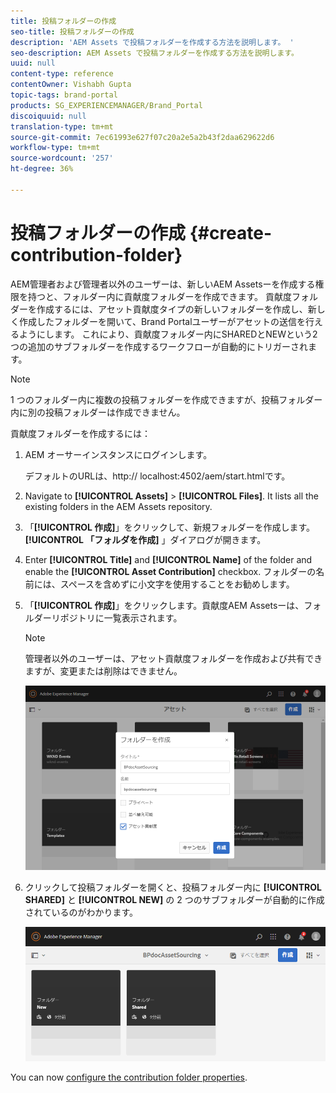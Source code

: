 ```yaml
---
title: 投稿フォルダーの作成
seo-title: 投稿フォルダーの作成
description: 'AEM Assets で投稿フォルダーを作成する方法を説明します。 '
seo-description: AEM Assets で投稿フォルダーを作成する方法を説明します。
uuid: null
content-type: reference
contentOwner: Vishabh Gupta
topic-tags: brand-portal
products: SG_EXPERIENCEMANAGER/Brand_Portal
discoiquuid: null
translation-type: tm+mt
source-git-commit: 7ec61993e627f07c20a2e5a2b43f2daa629622d6
workflow-type: tm+mt
source-wordcount: '257'
ht-degree: 36%

---
```



# 投稿フォルダーの作成 {#create-contribution-folder}


AEM管理者および管理者以外のユーザーは、新しいAEM Assetsーを作成する権限を持つと、フォルダー内に貢献度フォルダーを作成できます。
貢献度フォルダーを作成するには、アセット貢献度タイプの新しいフォルダーを作成し、新しく作成したフォルダーを開いて、Brand Portalユーザーがアセットの送信を行えるようにします。  これにより、貢献度フォルダー内にSHAREDとNEWという2つの追加のサブフォルダーを作成するワークフローが自動的にトリガーされます。

>[!NOTE]
>
>1 つのフォルダー内に複数の投稿フォルダーを作成できますが、投稿フォルダー内に別の投稿フォルダーは作成できません。


貢献度フォルダーを作成するには：
1. AEM オーサーインスタンスにログインします。

   デフォルトのURLは、http:// localhost:4502/aem/start.htmlです。

1. Navigate to **[!UICONTROL Assets]** > **[!UICONTROL Files]**. It lists all the existing folders in the AEM Assets repository.

1. 「**[!UICONTROL 作成]**」をクリックして、新規フォルダーを作成します。**[!UICONTROL 「フォルダを作成]** 」ダイアログが開きます。

1. Enter **[!UICONTROL Title]** and **[!UICONTROL Name]** of the folder and enable the **[!UICONTROL Asset Contribution]** checkbox.
フォルダーの名前には、スペースを含めずに小文字を使用することをお勧めします。

1. 「**[!UICONTROL 作成]**」をクリックします。貢献度AEM Assetsーは、フォルダーリポジトリに一覧表示されます。

   >[!NOTE]
   >
   >管理者以外のユーザーは、アセット貢献度フォルダーを作成および共有できますが、変更または削除はできません。

   ![](assets/create-contribution-folder.png)

1. クリックして投稿フォルダーを開くと、投稿フォルダー内に **[!UICONTROL SHARED]** と **[!UICONTROL NEW]** の 2 つのサブフォルダーが自動的に作成されているのがわかります。

   ![](assets/contribution-folder.png)

You can now [configure the contribution folder properties](brand-portal-configure-contribution-folder-properties.md).


